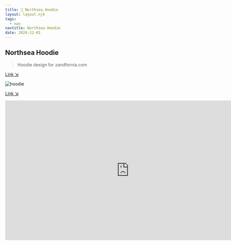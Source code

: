 ```yaml
---
title: 🌊 Northsea Hoodie
layout: layout.njk
tags:
  - nav
navtitle: Northsea Hoodie
date: 2020-12-01
---
```

<!-- markdownlint-disable MD033 -->
## Northsea Hoodie

> Hoodie design for zandfornia.com

[Link ⇲](https://zandfornia.com/products/north-sea-hoodie)

![hoodie](../../img/hoodie.jpeg)

[Link ⇲](https://www.figma.com/file/td71tNZ1XPKW664B1hxAis/northsea.logo)

<iframe style="border: 1px solid rgba(0, 0, 0, 0.1);" width="800" height="450" src="https://www.figma.com/embed?embed_host=share&url=https%3A%2F%2Fwww.figma.com%2Ffile%2Ftd71tNZ1XPKW664B1hxAis%2Fnorthsea.logo%3Fnode-id%3D0%253A1" allowfullscreen></iframe>
